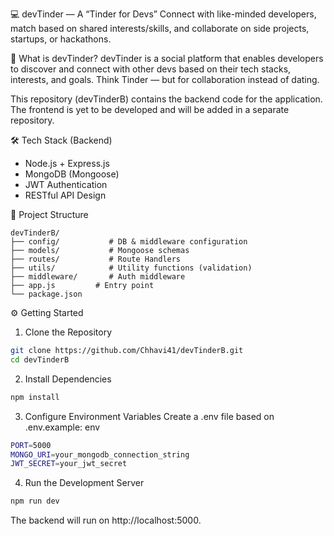 💻 devTinder — A “Tinder for Devs”
Connect with like-minded developers, match based on shared interests/skills, and collaborate on side projects, startups, or hackathons.

🧠 What is devTinder?
devTinder is a social platform that enables developers to discover and connect with other devs based on their tech stacks, interests, and goals. Think Tinder — but for collaboration instead of dating.

This repository (devTinderB) contains the backend code for the application. The frontend is yet to be developed and will be added in a separate repository.

🛠 Tech Stack (Backend)
- Node.js + Express.js
- MongoDB (Mongoose)
- JWT Authentication
- RESTful API Design


📂 Project Structure
```
devTinderB/
├── config/           # DB & middleware configuration
├── models/           # Mongoose schemas
├── routes/           # Route Handlers
├── utils/            # Utility functions (validation)
├── middleware/       # Auth middleware
├── app.js         # Entry point
└── package.json
```

⚙️ Getting Started
1. Clone the Repository
```bash
git clone https://github.com/Chhavi41/devTinderB.git
cd devTinderB
```

2. Install Dependencies
```bash
npm install
```

3. Configure Environment Variables
Create a .env file based on .env.example:
env
```bash
PORT=5000
MONGO_URI=your_mongodb_connection_string
JWT_SECRET=your_jwt_secret
```
4. Run the Development Server
```bash
npm run dev
```
The backend will run on http://localhost:5000.

